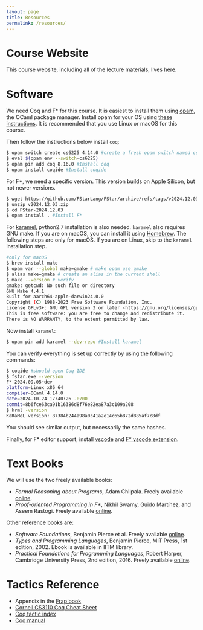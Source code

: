 ```yaml
---
layout: page
title: Resources
permalink: /resources/
---
```


# Course Website

This course website, including all of the lecture materials, lives
[here](http://kcsrk.info/cs6225_s25_iitm/).

# Software

We need Coq and F\* for this course. It is easiest to install them using
[opam](https://opam.ocaml.org/), the OCaml package manager. Install opam for
your OS using [these
instructions](https://opam.ocaml.org/doc/Install.html#Binary-distribution). It
is recommended that you use Linux or macOS for this course.

Then follow the instructions below install `coq`:

```bash
$ opam switch create cs6225 4.14.0 #create a fresh opam switch named cs6225 with OCaml 4.14.0
$ eval $(opam env --switch=cs6225)
$ opam pin add coq 8.16.0 #Install coq
$ opam install coqide #Install coqide
```

For F\*, we need a specific version. This version builds on Apple Silicon, but
not newer versions.

```bash
$ wget https://github.com/FStarLang/FStar/archive/refs/tags/v2024.12.03.zip
$ unzip v2024.12.03.zip
$ cd FStar-2024.12.03
$ opam install . #Install F*
```

For [karamel](https://fstarlang.github.io/lowstar/html/index.html), python2.7
installation is also needed.  `karamel` also requires GNU make. If you are on
macOS, you can install it using [Homebrew](https://brew.sh/). The following
steps are only for macOS. If you are on Linux, skip to the `karamel`
installation step.

```bash
#only for macOS
$ brew install make
$ opam var --global make=gmake # make opam use gmake
$ alias make=gmake # create an alias in the current shell
$ make --version # verify
gmake: getcwd: No such file or directory
GNU Make 4.4.1
Built for aarch64-apple-darwin24.0.0
Copyright (C) 1988-2023 Free Software Foundation, Inc.
License GPLv3+: GNU GPL version 3 or later <https://gnu.org/licenses/gpl.html>
This is free software: you are free to change and redistribute it.
There is NO WARRANTY, to the extent permitted by law.
```

Now install `karamel`:

```bash
$ opam pin add karamel --dev-repo #Install karamel
```

You can verify everything is set up correctly by using the following commands:

```bash
$ coqide #should open Coq IDE
$ fstar.exe --version
F* 2024.09.05~dev
platform=Linux_x86_64
compiler=OCaml 4.14.0
date=2024-10-24 17:40:26 -0700
commit=8b6fce63ca91b16386d8f76e82ea87a3c109a208
$ krml -version
KaRaMeL version: 87384b244a98a0c41a2e14c65b872d885af7c8df
```

You should see similar output, but necessarily the same hashes.

Finally, for F\* editor support, install
[vscode](https://code.visualstudio.com/) and [F* vscode
extension](https://github.com/FStarLang/fstar-vscode-assistant).

# Text Books

We will use the two freely available books:

* *Formal Reasoning about Programs*, Adam Chlipala. Freely available [online](http://adam.chlipala.net/frap/).
* *Proof-oriented Programming in F\**, Nikhil Swamy, Guido Martínez, and Aseem Rastogi. Freely available [online](http://fstar-lang.org/tutorial/proof-oriented-programming-in-fstar.pdf).

Other reference books are:

* *Software Foundations*, Benjamin Pierce et al. Freely available [online](https://softwarefoundations.cis.upenn.edu/).
* *Types and Programming Languages*, Benjamin Pierce, MIT Press, 1st edition, 2002. Ebook is available in IITM library.
* *Practical Foundations for Programming Languages*, Robert Harper, Cambridge University Press, 2nd edition, 2016. Freely available [online](https://www.cs.cmu.edu/~rwh/pfpl/2nded.pdf).

# Tactics Reference

* Appendix in the [Frap book](http://adam.chlipala.net/frap/frap_book.pdf)
* [Cornell CS3110 Coq Cheat Sheet](https://www.cs.cornell.edu/courses/cs3110/2018sp/a5/coq-tactics-cheatsheet.html#leftright)
* [Coq tactic index](https://pjreddie.com/coq-tactics/)
* [Coq manual](https://coq.inria.fr/refman/proof-engine/tactics.html)
